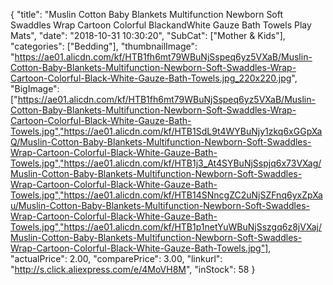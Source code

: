 {
	"title": "Muslin Cotton Baby Blankets Multifunction Newborn Soft Swaddles Wrap Cartoon Colorful BlackandWhite Gauze Bath Towels Play Mats",
	"date": "2018-10-31 10:30:20",
	"SubCat": ["Mother & Kids"],
	"categories": ["Bedding"],
	"thumbnailImage": "https://ae01.alicdn.com/kf/HTB1fh6mt79WBuNjSspeq6yz5VXaB/Muslin-Cotton-Baby-Blankets-Multifunction-Newborn-Soft-Swaddles-Wrap-Cartoon-Colorful-Black-White-Gauze-Bath-Towels.jpg_220x220.jpg",
	"BigImage": ["https://ae01.alicdn.com/kf/HTB1fh6mt79WBuNjSspeq6yz5VXaB/Muslin-Cotton-Baby-Blankets-Multifunction-Newborn-Soft-Swaddles-Wrap-Cartoon-Colorful-Black-White-Gauze-Bath-Towels.jpg","https://ae01.alicdn.com/kf/HTB1SdL9t4WYBuNjy1zkq6xGGpXaQ/Muslin-Cotton-Baby-Blankets-Multifunction-Newborn-Soft-Swaddles-Wrap-Cartoon-Colorful-Black-White-Gauze-Bath-Towels.jpg","https://ae01.alicdn.com/kf/HTB1j3_At4SYBuNjSspjq6x73VXag/Muslin-Cotton-Baby-Blankets-Multifunction-Newborn-Soft-Swaddles-Wrap-Cartoon-Colorful-Black-White-Gauze-Bath-Towels.jpg","https://ae01.alicdn.com/kf/HTB14SNncgZC2uNjSZFnq6yxZpXau/Muslin-Cotton-Baby-Blankets-Multifunction-Newborn-Soft-Swaddles-Wrap-Cartoon-Colorful-Black-White-Gauze-Bath-Towels.jpg","https://ae01.alicdn.com/kf/HTB1p1netYuWBuNjSszgq6z8jVXaj/Muslin-Cotton-Baby-Blankets-Multifunction-Newborn-Soft-Swaddles-Wrap-Cartoon-Colorful-Black-White-Gauze-Bath-Towels.jpg"],
	"actualPrice": 2.00,
	"comparePrice": 3.00,
	"linkurl": "http://s.click.aliexpress.com/e/4MoVH8M",
	"inStock": 58
}
